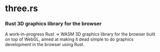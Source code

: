 # three.rs

### Rust 3D graphics library for the browser
A work-in-progress Rust -> WASM 3D graphics library for the browser built on top of WebGL, aimed at making it dead simple to do graphics
development in the browser using Rust.
